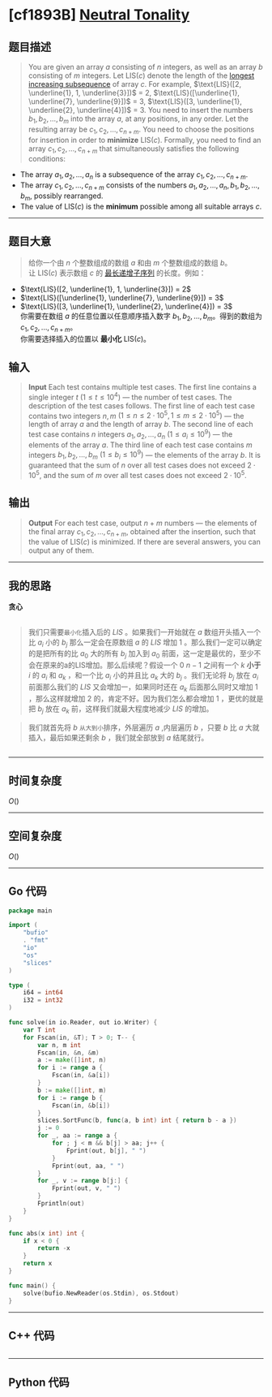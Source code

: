 # [cf1893B] [Neutral Tonality](https://codeforces.com/problemset/problem/1893/B)
## 题目描述 

> You are given an array $a$ consisting of $n$ integers, as well as an array $b$ consisting of $m$ integers.
Let $\text{LIS}(c)$ denote the length of the [longest increasing subsequence](https://en.wikipedia.org/wiki/Longest_increasing_subsequence) of array $c$. For example, $\text{LIS}([2, \underline{1}, 1, \underline{3}])$ = $2$, $\text{LIS}([\underline{1}, \underline{7}, \underline{9}])$ = $3$, $\text{LIS}([3, \underline{1}, \underline{2}, \underline{4}])$ = $3$.
You need to insert the numbers $b_1, b_2, \ldots, b_m$ into the array $a$, at any positions, in any order. Let the resulting array be $c_1, c_2, \ldots, c_{n+m}$. You need to choose the positions for insertion in order to **minimize** $\text{LIS}(c)$.
Formally, you need to find an array $c_1, c_2, \ldots, c_{n+m}$ that simultaneously satisfies the following conditions:
-   The array $a_1, a_2, \ldots, a_n$ is a subsequence of the array $c_1, c_2, \ldots, c_{n+m}$.
-   The array $c_1, c_2, \ldots, c_{n+m}$ consists of the numbers $a_1, a_2, \ldots, a_n, b_1, b_2, \ldots, b_m$, possibly rearranged.
-   The value of $\text{LIS}(c)$ is the **minimum** possible among all suitable arrays $c$.

---
## 题目大意

> 给你一个由 $n$ 个整数组成的数组 $a$ 和由 $m$ 个整数组成的数组 $b$。  
让 $\text{LIS}(c)$ 表示数组 $c$ 的 [最长递增子序列](https://en.wikipedia.org/wiki/Longest_increasing_subsequence) 的长度。例如：
- $\text{LIS}([2, \underline{1}, 1, \underline{3}]) = 2$  
- $\text{LIS}([\underline{1}, \underline{7}, \underline{9}]) = 3$  
- $\text{LIS}([3, \underline{1}, \underline{2}, \underline{4}]) = 3$  
你需要在数组 $a$ 的任意位置以任意顺序插入数字 $b_1, b_2, \dots, b_m$。得到的数组为 $c_1, c_2, \dots, c_{n+m}$。  
你需要选择插入的位置以 **最小化** $\text{LIS}(c)$。




## 输入

> **Input**
Each test contains multiple test cases. The first line contains a single integer $t$ $(1 \leq t \leq 10^4)$ — the number of test cases. The description of the test cases follows.
The first line of each test case contains two integers $n, m$ $(1 \leq n \leq 2 \cdot 10^5, 1 \leq m \leq 2 \cdot 10^5)$ — the length of array $a$ and the length of array $b$.
The second line of each test case contains $n$ integers $a_1, a_2, \ldots, a_n$ $(1 \leq a_i \leq 10^9)$ — the elements of the array $a$.
The third line of each test case contains $m$ integers $b_1, b_2, \ldots, b_m$ $(1 \leq b_i \leq 10^9)$ — the elements of the array $b$.
It is guaranteed that the sum of $n$ over all test cases does not exceed $2\cdot 10^5$, and the sum of $m$ over all test cases does not exceed $2\cdot 10^5$.



## 输出

> **Output**
For each test case, output $n + m$ numbers — the elements of the final array $c_1, c_2, \ldots, c_{n+m}$, obtained after the insertion, such that the value of $\text{LIS}(c)$ is minimized. If there are several answers, you can output any of them.

---

## 我的思路
**贪心**

##

> 我们只需要`最小化`插入后的 $LIS$ 。如果我们一开始就在 $a$ 数组开头插入一个比 $a_i$ 小的 $b_j$ 那么一定会在原数组 $a$ 的 $LIS$ 增加 $1$ 。那么我们一定可以确定的是把所有的比 $a_0$ 大的所有 $b_j$ 加入到 $a_0$ 前面，这一定是最优的，至少不会在原来的a的LIS增加。那么后续呢？假设一个 $0~n-1$ 之间有一个 $k$ **小于** $i$ 的 $a_i$ 和 $a_k$ ，和一个比 $a_i$ 小的并且比 $a_k$ 大的 $b_j$ 。我们无论将 $b_j$ 放在  $a_i$ 前面那么我们的 $LIS$ 又会增加一，如果同时还在 $a_k$ 后面那么同时又增加 $1$ ，那么这样就增加 $2$ 的，肯定不好。因为我们怎么都会增加 $1$ ，更优的就是把 $b_j$ 放在 $a_k$ 前，这样我们就最大程度地减少 $LIS$ 的增加。

> 我们就首先将 $b$ `从大到小`排序，外层遍历 $a$ ,内层遍历 $b$ ，只要 $b$ 比 $a$ 大就插入，最后如果还剩余 $b$ ，我们就全部放到 $a$ 结尾就行。


##
---

## 时间复杂度

$O()$

---

## 空间复杂度

$O()$

---

## Go 代码

```Go
package main

import (
	"bufio"
	. "fmt"
	"io"
	"os"
	"slices"
)

type (
	i64 = int64
	i32 = int32
)

func solve(in io.Reader, out io.Writer) {
	var T int
	for Fscan(in, &T); T > 0; T-- {
		var n, m int
		Fscan(in, &n, &m)
		a := make([]int, n)
		for i := range a {
			Fscan(in, &a[i])
		}
		b := make([]int, m)
		for i := range b {
			Fscan(in, &b[i])
		}
		slices.SortFunc(b, func(a, b int) int { return b - a })
		j := 0
		for _, aa := range a {
			for ; j < m && b[j] > aa; j++ {
				Fprint(out, b[j], " ")
			}
			Fprint(out, aa, " ")
		}
		for _, v := range b[j:] {
			Fprint(out, v, " ")
		}
		Fprintln(out)
	}
}

func abs(x int) int {
	if x < 0 {
		return -x
	}
	return x
}

func main() {
	solve(bufio.NewReader(os.Stdin), os.Stdout)
}
```
---

## C++ 代码

```C++
```
---
## Python 代码

```Python
```
